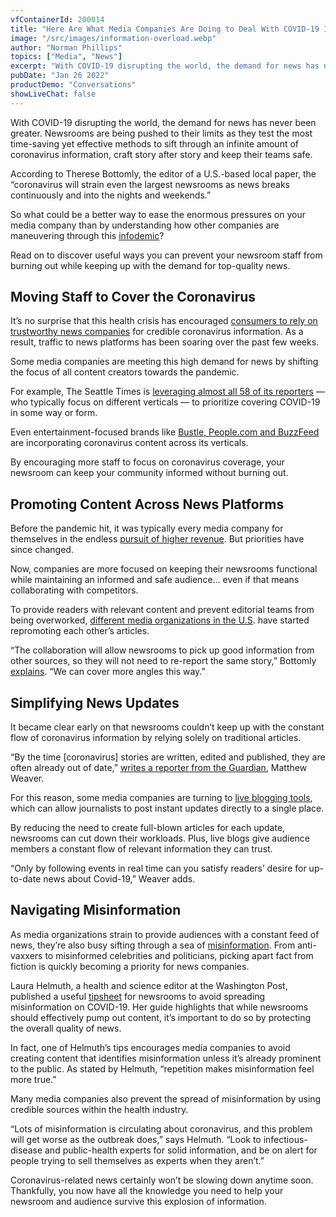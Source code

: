 ```yaml
---
vfContainerId: 200014
title: "Here Are What Media Companies Are Doing to Deal With COVID-19 Information Overload"
image: "/src/images/information-overload.webp"
author: "Norman Phillips"
topics: ["Media", "News"]
excerpt: "With COVID-19 disrupting the world, the demand for news has never been greater. Newsrooms are being pushed to their limits as they test the most time-saving yet effective methods to sift through an infinite amount of coronavirus information, craft story after story and keep their teams safe."
pubDate: "Jan 26 2022"
productDemo: "Conversations"
showLiveChat: false
---
```


With COVID-19 disrupting the world, the demand for news has never been greater. Newsrooms are being pushed to their limits as they test the most time-saving yet effective methods to sift through an infinite amount of coronavirus information, craft story after story and keep their teams safe.

According to Therese Bottomly, the editor of a U.S.-based local paper, the “coronavirus will strain even the largest newsrooms as news breaks continuously and into the nights and weekends.”

So what could be a better way to ease the enormous pressures on your media company than by understanding how other companies are maneuvering through this [infodemic](https://www.who.int/docs/default-source/coronaviruse/situation-reports/20200202-sitrep-13-ncov-v3.pdf)?

Read on to discover useful ways you can prevent your newsroom staff from burning out while keeping up with the demand for top-quality news.

<div class="viafoura">
  <vf-conversation-starter target="vf-conversations-container"></vf-conversation-starter>
</div>

## **Moving Staff to Cover the Coronavirus**

It’s no surprise that this health crisis has encouraged [consumers to rely on trustworthy news companies](https://www.inma.org/blogs/value-content/post.cfm/news-organisations-are-on-the-frontline-of-online-social-interactions-during-pandemic) for credible coronavirus information. As a result, traffic to news platforms has been soaring over the past few weeks.

Some media companies are meeting this high demand for news by shifting the focus of all content creators towards the pandemic.

For example, The Seattle Times is [leveraging almost all 58 of its reporters](https://www.nytimes.com/2020/03/16/business/media/coronavirus-seattle-times.html) — who typically focus on different verticals — to prioritize covering COVID-19 in some way or form.

Even entertainment-focused brands like [Bustle, People.com and BuzzFeed](https://digiday.com/media/how-entertainment-publishers-are-adapting-their-coverage/) are incorporating coronavirus content across its verticals.

By encouraging more staff to focus on coronavirus coverage, your newsroom can keep your community informed without burning out.

## **Promoting Content Across News Platforms**

Before the pandemic hit, it was typically every media company for themselves in the endless [pursuit of higher revenue](https://viafoura.com/blog/engagement/monetize-your-audience/). But priorities have since changed.

Now, companies are more focused on keeping their newsrooms functional while maintaining an informed and safe audience… even if that means collaborating with competitors.

To provide readers with relevant content and prevent editorial teams from being overworked, [different media organizations in the U.S](https://medium.com/centerforcooperativemedia/how-u-s-journalists-are-working-together-to-cover-covid-19-7520973e1d11). have started repromoting each other’s articles.

“The collaboration will allow newsrooms to pick up good information from other sources, so they will not need to re-report the same story,” Bottomly [explains](https://www.niemanlab.org/2020/03/how-journalists-are-working-together-to-cover-the-covid-19-pandemic/). “We can cover more angles this way.”

<div class="viafoura">
  <vf-content-recirculation title="Trending Conversations" limit="5" days-published="1" trend-window="1" sort="comments"></vf-content-recirculation>
</div>

## **Simplifying News Updates**

It became clear early on that newsrooms couldn’t keep up with the constant flow of coronavirus information by relying solely on traditional articles.

“By the time \[coronavirus\] stories are written, edited and published, they are often already out of date,” [writes a reporter from the Guardian](https://www.theguardian.com/membership/2020/mar/21/coronavirus-writing-live-blog-updates-format), Matthew Weaver.

For this reason, some media companies are turning to [live blogging tools](https://viafoura.com/blog/engagement/five-breaking-news-tactics-to-help-you-with-your-coronavirus-coverage/), which can allow journalists to post instant updates directly to a single place.

By reducing the need to create full-blown articles for each update, newsrooms can cut down their workloads. Plus, live blogs give audience members a constant flow of relevant information they can trust.

“Only by following events in real time can you satisfy readers’ desire for up-to-date news about Covid-19,” Weaver adds.

## **Navigating Misinformation**

As media organizations strain to provide audiences with a constant feed of news, they’re also busy sifting through a sea of [misinformation](https://viafoura.com/blog/trust-in-facebook-is-at-an-all-time-low-heres-how-media-companies-can-use-that-to-their-advantage/). From anti-vaxxers to misinformed celebrities and politicians, picking apart fact from fiction is quickly becoming a priority for news companies.

Laura Helmuth, a health and science editor at the Washington Post, published a useful [tipsheet](https://www.editorandpublisher.com/feature/can-news-publishers-survive-the-coronavirus/) for newsrooms to avoid spreading misinformation on COVID-19. Her guide highlights that while newsrooms should effectively pump out content, it’s important to do so by protecting the overall quality of news.

In fact, one of Helmuth’s tips encourages media companies to avoid creating content that identifies misinformation unless it’s already prominent to the public. As stated by Helmuth, “repetition makes misinformation feel more true.”

Many media companies also prevent the spread of misinformation by using credible sources within the health industry.

“Lots of misinformation is circulating about coronavirus, and this problem will get worse as the outbreak does,” says Helmuth. “Look to infectious-disease and public-health experts for solid information, and be on alert for people trying to sell themselves as experts when they aren’t.”

Coronavirus-related news certainly won’t be slowing down anytime soon. Thankfully, you now have all the knowledge you need to help your newsroom and audience survive this explosion of information.

<div id="vf-conversations-container">
  <div class="viafoura">
    <vf-conversations></vf-conversations>
  </div>
</div>
